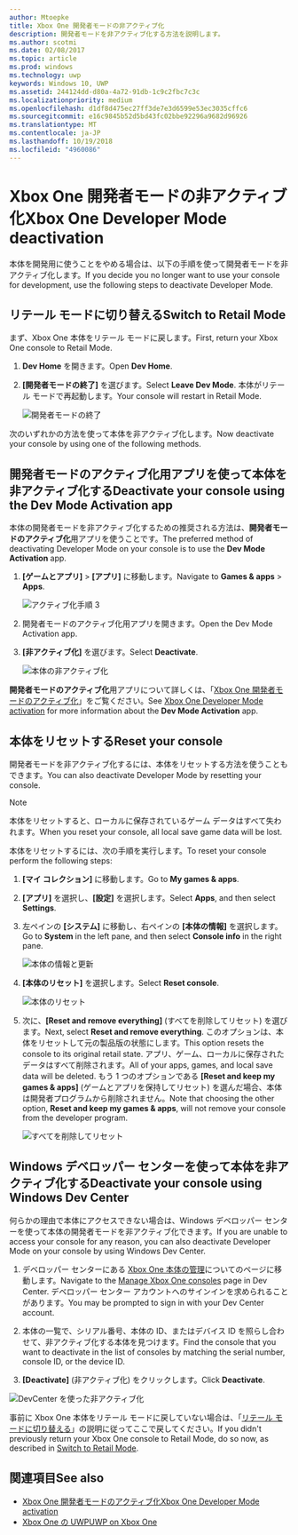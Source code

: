 ```yaml
---
author: Mtoepke
title: Xbox One 開発者モードの非アクティブ化
description: 開発者モードを非アクティブ化する方法を説明します。
ms.author: scotmi
ms.date: 02/08/2017
ms.topic: article
ms.prod: windows
ms.technology: uwp
keywords: Windows 10, UWP
ms.assetid: 244124dd-d80a-4a72-91db-1c9c2fbc7c3c
ms.localizationpriority: medium
ms.openlocfilehash: d1df8d475ec27ff3de7e3d6599e53ec3035cffc6
ms.sourcegitcommit: e16c9845b52d5bd43fc02bbe92296a9682d96926
ms.translationtype: MT
ms.contentlocale: ja-JP
ms.lasthandoff: 10/19/2018
ms.locfileid: "4960086"
---
```

# <a name="xbox-one-developer-mode-deactivation"></a><span data-ttu-id="e69e4-104">Xbox One 開発者モードの非アクティブ化</span><span class="sxs-lookup"><span data-stu-id="e69e4-104">Xbox One Developer Mode deactivation</span></span>

<span data-ttu-id="e69e4-105">本体を開発用に使うことをやめる場合は、以下の手順を使って開発者モードを非アクティブ化します。</span><span class="sxs-lookup"><span data-stu-id="e69e4-105">If you decide you no longer want to use your console for development, use the following steps to deactivate Developer Mode.</span></span>

## <a name="switch-to-retail-mode"></a><span data-ttu-id="e69e4-106">リテール モードに切り替える</span><span class="sxs-lookup"><span data-stu-id="e69e4-106">Switch to Retail Mode</span></span>

<span data-ttu-id="e69e4-107">まず、Xbox One 本体をリテール モードに戻します。</span><span class="sxs-lookup"><span data-stu-id="e69e4-107">First, return your Xbox One console to Retail Mode.</span></span>

1. <span data-ttu-id="e69e4-108">**Dev Home** を開きます。</span><span class="sxs-lookup"><span data-stu-id="e69e4-108">Open **Dev Home**.</span></span>

2. <span data-ttu-id="e69e4-109">**[開発者モードの終了]** を選びます。</span><span class="sxs-lookup"><span data-stu-id="e69e4-109">Select **Leave Dev Mode**.</span></span>  <span data-ttu-id="e69e4-110">本体がリテール モードで再起動します。</span><span class="sxs-lookup"><span data-stu-id="e69e4-110">Your console will restart in Retail Mode.</span></span>  

   ![開発者モードの終了](images/devkit-deactivation-1.png)

<span data-ttu-id="e69e4-112">次のいずれかの方法を使って本体を非アクティブ化します。</span><span class="sxs-lookup"><span data-stu-id="e69e4-112">Now deactivate your console by using one of the following methods.</span></span>

## <a name="deactivate-your-console-using-the-dev-mode-activation-app"></a><span data-ttu-id="e69e4-113">開発者モードのアクティブ化用アプリを使って本体を非アクティブ化する</span><span class="sxs-lookup"><span data-stu-id="e69e4-113">Deactivate your console using the Dev Mode Activation app</span></span>

<span data-ttu-id="e69e4-114">本体の開発者モードを非アクティブ化するための推奨される方法は、**開発者モードのアクティブ化**用アプリを使うことです。</span><span class="sxs-lookup"><span data-stu-id="e69e4-114">The preferred method of deactivating Developer Mode on your console is to use the **Dev Mode Activation** app.</span></span> 

1. <span data-ttu-id="e69e4-115">**[ゲームとアプリ]** > **[アプリ]** に移動します。</span><span class="sxs-lookup"><span data-stu-id="e69e4-115">Navigate to **Games & apps** > **Apps**.</span></span>
  
   ![アクティブ化手順 3](images/devkit-deactivation-5.png)    
   
2.  <span data-ttu-id="e69e4-117">開発者モードのアクティブ化用アプリを開きます。</span><span class="sxs-lookup"><span data-stu-id="e69e4-117">Open the Dev Mode Activation app.</span></span>

3.  <span data-ttu-id="e69e4-118">**[非アクティブ化]** を選びます。</span><span class="sxs-lookup"><span data-stu-id="e69e4-118">Select **Deactivate**.</span></span>
  
    ![本体の非アクティブ化](images/deactivation-app.png)

<span data-ttu-id="e69e4-120">**開発者モードのアクティブ化**用アプリについて詳しくは、「[Xbox One 開発者モードのアクティブ化](devkit-activation.md)」をご覧ください。</span><span class="sxs-lookup"><span data-stu-id="e69e4-120">See [Xbox One Developer Mode activation](devkit-activation.md) for more information about the **Dev Mode Activation** app.</span></span> 

## <a name="reset-your-console"></a><span data-ttu-id="e69e4-121">本体をリセットする</span><span class="sxs-lookup"><span data-stu-id="e69e4-121">Reset your console</span></span>

<span data-ttu-id="e69e4-122">開発者モードを非アクティブ化するには、本体をリセットする方法を使うこともできます。</span><span class="sxs-lookup"><span data-stu-id="e69e4-122">You can also deactivate Developer Mode by resetting your console.</span></span>  

> [!NOTE]
> <span data-ttu-id="e69e4-123">本体をリセットすると、ローカルに保存されているゲーム データはすべて失われます。</span><span class="sxs-lookup"><span data-stu-id="e69e4-123">When you reset your console, all local save game data will be lost.</span></span>

<span data-ttu-id="e69e4-124">本体をリセットするには、次の手順を実行します。</span><span class="sxs-lookup"><span data-stu-id="e69e4-124">To reset your console perform the following steps:</span></span>

1.  <span data-ttu-id="e69e4-125">**[マイ コレクション]** に移動します。</span><span class="sxs-lookup"><span data-stu-id="e69e4-125">Go to **My games & apps**.</span></span>

2.  <span data-ttu-id="e69e4-126">**[アプリ]** を選択し、**[設定]** を選択します。</span><span class="sxs-lookup"><span data-stu-id="e69e4-126">Select **Apps**, and then select **Settings**.</span></span>

3.  <span data-ttu-id="e69e4-127">左ペインの **[システム]** に移動し、右ペインの **[本体の情報]** を選択します。</span><span class="sxs-lookup"><span data-stu-id="e69e4-127">Go to **System** in the left pane, and then select **Console info** in the right pane.</span></span>   
   
    ![本体の情報と更新](images/devkit-deactivation-2.png)  
    
4.  <span data-ttu-id="e69e4-129">**[本体のリセット]** を選択します。</span><span class="sxs-lookup"><span data-stu-id="e69e4-129">Select **Reset console**.</span></span>
    
    ![本体のリセット](images/devkit-deactivation-3.png)
    
5.  <span data-ttu-id="e69e4-131">次に、**[Reset and remove everything]** (すべてを削除してリセット) を選びます。</span><span class="sxs-lookup"><span data-stu-id="e69e4-131">Next, select **Reset and remove everything**.</span></span> <span data-ttu-id="e69e4-132">このオプションは、本体をリセットして元の製品版の状態にします。</span><span class="sxs-lookup"><span data-stu-id="e69e4-132">This option resets the console to its original retail state.</span></span>  <span data-ttu-id="e69e4-133">アプリ、ゲーム、ローカルに保存されたデータはすべて削除されます。</span><span class="sxs-lookup"><span data-stu-id="e69e4-133">All of your apps, games, and local save data will be deleted.</span></span> <span data-ttu-id="e69e4-134">もう 1 つのオプションである **[Reset and keep my games & apps]** (ゲームとアプリを保持してリセット) を選んだ場合、本体は開発者プログラムから削除されません。</span><span class="sxs-lookup"><span data-stu-id="e69e4-134">Note that choosing the other option, **Reset and keep my games & apps**, will not remove your console from the developer program.</span></span>  
   
    ![すべてを削除してリセット](images/devkit-deactivation-4.png)

## <a name="deactivate-your-console-using-windows-dev-center"></a><span data-ttu-id="e69e4-136">Windows デベロッパー センターを使って本体を非アクティブ化する</span><span class="sxs-lookup"><span data-stu-id="e69e4-136">Deactivate your console using Windows Dev Center</span></span>

<span data-ttu-id="e69e4-137">何らかの理由で本体にアクセスできない場合は、Windows デベロッパー センターを使って本体の開発者モードを非アクティブ化できます。</span><span class="sxs-lookup"><span data-stu-id="e69e4-137">If you are unable to access your console for any reason, you can also deactivate Developer Mode on your console by using Windows Dev Center.</span></span>

1. <span data-ttu-id="e69e4-138">デベロッパー センターにある [Xbox One 本体の管理](https://partner.microsoft.com/xboxdevices)についてのページに移動します。</span><span class="sxs-lookup"><span data-stu-id="e69e4-138">Navigate to the [Manage Xbox One consoles](https://partner.microsoft.com/xboxdevices) page in Dev Center.</span></span> <span data-ttu-id="e69e4-139">デベロッパー センター アカウントへのサインインを求められることがあります。</span><span class="sxs-lookup"><span data-stu-id="e69e4-139">You may be prompted to sign in with your Dev Center account.</span></span>

2. <span data-ttu-id="e69e4-140">本体の一覧で、シリアル番号、本体の ID、またはデバイス ID を照らし合わせて、非アクティブ化する本体を見つけます。</span><span class="sxs-lookup"><span data-stu-id="e69e4-140">Find the console that you want to deactivate in the list of consoles by matching the serial number, console ID, or the device ID.</span></span>  

3. <span data-ttu-id="e69e4-141">**[Deactivate]** (非アクティブ化) をクリックします。</span><span class="sxs-lookup"><span data-stu-id="e69e4-141">Click **Deactivate**.</span></span>  
  
![DevCenter を使った非アクティブ化](images/devkit-deactivation-6.png)

<span data-ttu-id="e69e4-143">事前に Xbox One 本体をリテール モードに戻していない場合は、「[リテール モードに切り替える](#switch-to-retail-mode)」の説明に従ってここで戻してください。</span><span class="sxs-lookup"><span data-stu-id="e69e4-143">If you didn't previously return your Xbox One console to Retail Mode, do so now, as described in [Switch to Retail Mode](#switch-to-retail-mode).</span></span>

## <a name="see-also"></a><span data-ttu-id="e69e4-144">関連項目</span><span class="sxs-lookup"><span data-stu-id="e69e4-144">See also</span></span>
- [<span data-ttu-id="e69e4-145">Xbox One 開発者モードのアクティブ化</span><span class="sxs-lookup"><span data-stu-id="e69e4-145">Xbox One Developer Mode activation</span></span>](devkit-activation.md)
- [<span data-ttu-id="e69e4-146">Xbox One の UWP</span><span class="sxs-lookup"><span data-stu-id="e69e4-146">UWP on Xbox One</span></span>](index.md)
